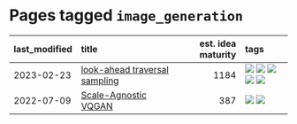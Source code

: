 # Pages tagged `image_generation`

|last_modified|title|est. idea maturity|tags
|:---|:---|---:|:---|
|2023-02-23|[look-ahead traversal sampling](../look-ahead-traversal-sampling.md)|1184|[![](https://img.shields.io/badge/tag-MCMC-c9145c)](../tags/MCMC.md) [![](https://img.shields.io/badge/tag-animation-fe4dc)](../tags/animation.md) [![](https://img.shields.io/badge/tag-control-7ffa70)](../tags/control.md) [![](https://img.shields.io/badge/tag-experimental-53417a)](../tags/experimental.md) [![](https://img.shields.io/badge/tag-image_generation-43d799)](../tags/image_generation.md)|
|2022-07-09|[Scale-Agnostic VQGAN](../scale-agnostic_VQGAN.md)|387|[![](https://img.shields.io/badge/tag-experimental-53417a)](../tags/experimental.md) [![](https://img.shields.io/badge/tag-image_generation-43d799)](../tags/image_generation.md)|